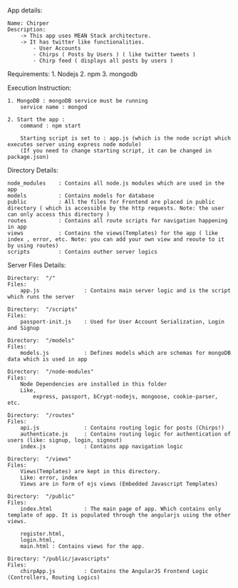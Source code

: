 
App details: 

    Name: Chirper
    Description:
        -> This app uses MEAN Stack architecture.
        -> It has twitter like functionalities.
            - User Accounts
            - Chirps ( Posts by Users ) ( like twitter tweets )
            - Chirp feed ( displays all posts by users )            

Requirements:
    1. Nodejs 
    2. npm
    3. mongodb 

Execution Instruction:

    1. MongoDB : mongoDB service must be running
        service name : mongod
           
    2. Start the app : 
        command : npm start
       
        Starting script is set to : app.js (which is the node script which executes server using express node module)
        (If you need to change starting script, it can be changed in package.json)
        
        
Directory Details:

    node_modules    : Contains all node.js modules which are used in the app
    models          : Contains models for database
    public          : All the files for Frontend are placed in public directory ( which is accessible by the http requests. Note: the user can only access this directory )
    routes          : Contains all route scripts for navigation happening in app
    views           : Contains the views(Templates) for the app ( like index , error, etc. Note: you can add your own view and reoute to it by using routes)
    scripts         : Contains outher server logics
    
Server Files Details:

    Directory:  "/" 
    Files: 
        app.js              : Contains main server logic and is the script which runs the server
    
    Directory:  "/scripts"
    Files:
        passport-init.js    : Used for User Account Serialization, Login and Signup
        
    Directory:  "/models"
    Files:
        models.js           : Defines models which are schemas for mongoDB data which is used in app
        
    Directory:  "/node-modules"
    Files:
        Node Dependencies are installed in this folder
        Like,
            express, passport, bCrypt-nodejs, mongoose, cookie-parser, etc.
            
    Directory:  "/routes"
    Files:
        api.js              : Contains routing logic for posts (Chirps!)
        authenticate.js     : Contains routing logic for authentication of users (like: signup, login, signout)
        index.js            : Contains app navigation logic
        
    Directory:  "/views"
    Files:
        Views(Templates) are kept in this directory.
        Like: error, index
        Views are in form of ejs views (Embedded Javascript Templates)
        
    Directory:  "/public"
    Files:
        index.html          : The main page of app. Which contains only template of app. It is populated through the angularjs using the other views.
        
        register.html,
        login.html,
        main.html : Contains views for the app.
        
    Directory: "/public/javascripts"
    Files: 
        chirpApp.js         : Contains the AngularJS Frontend Logic (Controllers, Routing Logics)
       